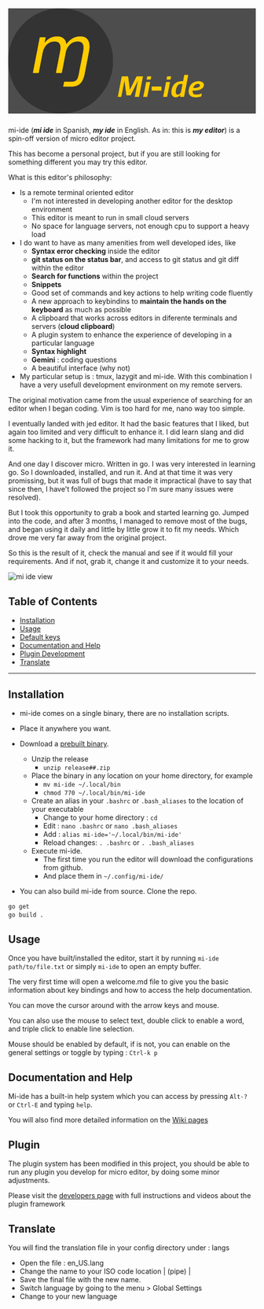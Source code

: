 # ![mi-ide](./assets/logo.png)

mi-ide (___mi ide___ in Spanish, ___my ide___ in English. As in: this is ___my editor___) is a spin-off version of micro editor project.

This has become a personal project, but if you are still looking for something different you may try this editor.

What is this editor's philosophy:

* Is a remote terminal oriented editor
  * I'm not interested in developing another editor for the desktop environment
  * This editor is meant to run in small cloud servers
  * No space for language servers, not enough cpu to support a heavy load
* I do want to have as many amenities from well developed ides, like
  * __Syntax error checking__ inside the editor
  * __git status on the status bar__, and access to git status and git diff within the editor
  * __Search for functions__ within the project
  * __Snippets__
  * Good set of commands and key actions to help writing code fluently
  * A new approach to keybindins to __maintain the hands on the keyboard__ as much as possible
  * A clipboard that works across editors in diferente terminals and servers (__cloud clipboard__)
  * A plugin system to enhance the experience of developing in a particular language
  * __Syntax highlight__
  * __Gemini__ : coding questions
  * A beautiful interface (why not)
* My particular setup is : tmux, lazygit and mi-ide. With this combination I have a very usefull development environment on my remote servers.

The original motivation came from the usual experience of searching for an editor when I began coding. Vim is too hard for me, nano way too simple.

I eventually landed with jed editor. It had the basic features that I liked, but again too limited and very difficult to enhance it. I did learn slang and did some hacking to it, but the framework had many limitations for me to grow it.

And one day I discover micro. Written in go. I was very interested in learning go. So I downloaded, installed, and run it. And at that time it was very promissing, but it was full of bugs that made it impractical (have to say that since then, I have't followed the project so I'm sure many issues were resolved).

But I took this opportunity to grab a book and started learning go. Jumped into the code, and after 3 months, I managed to remove most of the bugs, and began using it daily and little by little grow it to fit my needs. Which drove me very far away from the original project.

So this is the result of it, check the manual and see if it would fill your requirements. And if not, grab it, change it and customize it to your needs.

![mi ide view](assets/mi-ide.gif)

## Table of Contents

- [Installation](#installation)
- [Usage](#usage)
- [Default keys](https://github.com/hanspr/mi-ide/wiki/defaultkeys#simplified-key-map)
- [Documentation and Help](#documentation-and-help)
- [Plugin Development](#plugin)
- [Translate](#translate)

- - -

## Installation

* mi-ide comes on a single binary, there are no installation scripts.
* Place it anywhere you want.
* Download a [prebuilt binary](https://github.com/hanspr/mi-ide/releases).
    - Unzip the release
        - `unzip release##.zip`
    - Place the binary in any location on your home directory, for example
        - `mv mi-ide ~/.local/bin`
        - `chmod 770 ~/.local/bin/mi-ide`
    - Create an alias in your `.bashrc` or `.bash_aliases` to the location of your executable
        - Change to your home directory : `cd`
        - Edit : `nano .bashrc` or `nano .bash_aliases`
        - Add : `alias mi-ide='~/.local/bin/mi-ide'`
        - Reload changes: `. .bashrc` or `. .bash_aliases`
    - Execute mi-ide.
        - The first time you run the editor will download the configurations from github.
        - And place them in `~/.config/mi-ide/`

* You can also build mi-ide from source. Clone the repo.

```bash
go get
go build .
```

## Usage

Once you have built/installed the editor, start it by running `mi-ide path/to/file.txt` or simply `mi-ide` to open an empty buffer.

The very first time will open a welcome.md file to give you the basic information about key bindings and how to access the help documentation.

You can move the cursor around with the arrow keys and mouse.

You can also use the mouse to select text, double click to enable a word, and triple click to enable line selection.

Mouse should be enabled by default, if is not, you can enable on the general settings or toggle by typing : `Ctrl-k p`

## Documentation and Help

Mi-ide has a built-in help system which you can access by pressing `Alt-?` or `Ctrl-E` and typing `help`.

You will also find more detailed information on the [Wiki pages](https://github.com/hanspr/mi-ide/wiki)

## Plugin

The plugin system has been modified in this project, you should be able to run any plugin you develop for micro editor, by doing some minor adjustments.

Please visit the [developers page](https://github.com/hanspr/mi-sources/wiki/plugins) with full instructions and videos about the plugin framework

## Translate

You will find the translation file in your config directory under : langs

- Open the file : en_US.lang
- Change the name to your ISO code location
| (pipe) |
- Save the final file with the new name.
- Switch language by going to the menu > Global Settings
- Change to your new language
